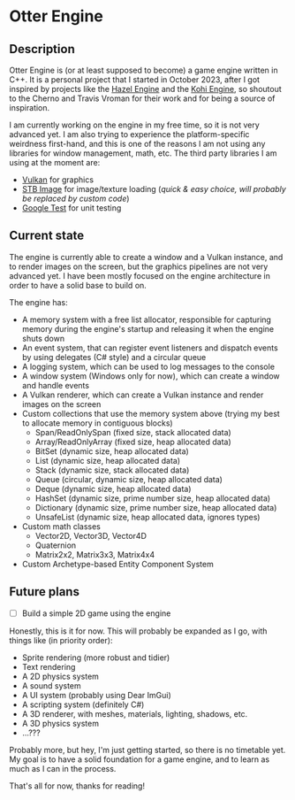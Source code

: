# Otter Engine

## Description

Otter Engine is (or at least supposed to become) a game engine written in C++. It is a personal project that I started
in October 2023, after I got inspired by projects like the [Hazel Engine](https://github.com/TheCherno/Hazel) and
the [Kohi Engine](https://github.com/travisvroman/kohi), so shoutout to the Cherno and Travis Vroman for their work and
for being a source of inspiration.

I am currently working on the engine in my free time, so it is not very advanced yet. I am also trying to experience
the platform-specific weirdness first-hand, and this is one of the reasons I am not using any libraries for window
management, math, etc. The third party libraries I am using at the moment are:

- [Vulkan](https://www.khronos.org/vulkan/) for graphics
- [STB Image](https://github.com/nothings/stb) for image/texture loading (_quick & easy choice, will probably be
  replaced by custom code_)
- [Google Test](https://github.com/google/googletest) for unit testing

## Current state

The engine is currently able to create a window and a Vulkan instance, and to render images on the screen, but the
graphics pipelines are not very advanced yet. I have been mostly focused on the engine architecture in order to have a
solid base to build on.

The engine has:

- A memory system with a free list allocator, responsible for capturing memory during the engine's startup and
  releasing it when the engine shuts down
- An event system, that can register event listeners and dispatch events by using delegates (C# style) and a circular
  queue
- A logging system, which can be used to log messages to the console
- A window system (Windows only for now), which can create a window and handle events
- A Vulkan renderer, which can create a Vulkan instance and render images on the screen
- Custom collections that use the memory system above (trying my best to allocate memory in contiguous blocks)
    - Span/ReadOnlySpan (fixed size, stack allocated data)
    - Array/ReadOnlyArray (fixed size, heap allocated data)
    - BitSet (dynamic size, heap allocated data)
    - List (dynamic size, heap allocated data)
    - Stack (dynamic size, stack allocated data)
    - Queue (circular, dynamic size, heap allocated data)
    - Deque (dynamic size, heap allocated data)
    - HashSet (dynamic size, prime number size, heap allocated data)
    - Dictionary (dynamic size, prime number size, heap allocated data)
    - UnsafeList (dynamic size, heap allocated data, ignores types)
- Custom math classes
    - Vector2D, Vector3D, Vector4D
    - Quaternion
    - Matrix2x2, Matrix3x3, Matrix4x4
- Custom Archetype-based Entity Component System

## Future plans

- [ ] Build a simple 2D game using the engine

Honestly, this is it for now. This will probably be expanded as I go, with things like (in priority order):

- Sprite rendering (more robust and tidier)
- Text rendering
- A 2D physics system
- A sound system
- A UI system (probably using Dear ImGui)
- A scripting system (definitely C#)
- A 3D renderer, with meshes, materials, lighting, shadows, etc.
- A 3D physics system
- ...???

Probably more, but hey, I'm just getting started, so there is no timetable yet. My goal is to have a solid foundation
for a game engine, and to learn as much as I can in the process.

That's all for now, thanks for reading!